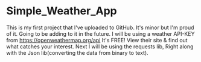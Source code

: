 # Simple_Weather_App
This is my first project that I've uploaded to GitHub. It's minor but I'm proud of it. Going to be adding to it in the future.
I will be using a weather API-KEY from https://openweathermap.org/api
It's FREE!
View their site & find out what catches your interest.
Next I will be using the requests lib,
Right along with the Json lib(converting the data from binary to text).
